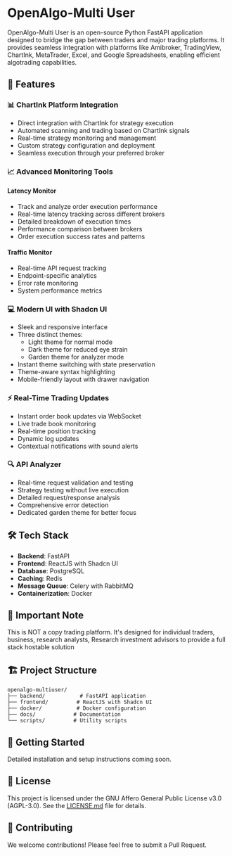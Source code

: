 # OpenAlgo-Multi User

OpenAlgo-Multi User is an open-source Python FastAPI application designed to bridge the gap between traders and major trading platforms. It provides seamless integration with platforms like Amibroker, TradingView, ChartInk, MetaTrader, Excel, and Google Spreadsheets, enabling efficient algotrading capabilities.

## 🚀 Features

### 📊 ChartInk Platform Integration
- Direct integration with ChartInk for strategy execution
- Automated scanning and trading based on ChartInk signals
- Real-time strategy monitoring and management
- Custom strategy configuration and deployment
- Seamless execution through your preferred broker

### 📈 Advanced Monitoring Tools
#### Latency Monitor
- Track and analyze order execution performance
- Real-time latency tracking across different brokers
- Detailed breakdown of execution times
- Performance comparison between brokers
- Order execution success rates and patterns

#### Traffic Monitor
- Real-time API request tracking
- Endpoint-specific analytics
- Error rate monitoring
- System performance metrics

### 💻 Modern UI with Shadcn UI
- Sleek and responsive interface
- Three distinct themes:
  - Light theme for normal mode
  - Dark theme for reduced eye strain
  - Garden theme for analyzer mode
- Instant theme switching with state preservation
- Theme-aware syntax highlighting
- Mobile-friendly layout with drawer navigation

### ⚡ Real-Time Trading Updates
- Instant order book updates via WebSocket
- Live trade book monitoring
- Real-time position tracking
- Dynamic log updates
- Contextual notifications with sound alerts

### 🔍 API Analyzer
- Real-time request validation and testing
- Strategy testing without live execution
- Detailed request/response analysis
- Comprehensive error detection
- Dedicated garden theme for better focus

## 🛠 Tech Stack
- **Backend**: FastAPI
- **Frontend**: ReactJS with Shadcn UI
- **Database**: PostgreSQL
- **Caching**: Redis
- **Message Queue**: Celery with RabbitMQ
- **Containerization**: Docker

## 📝 Important Note
This is NOT a copy trading platform. It's designed for individual traders, business, research analysts, Research investment advisors  to provide a full stack hostable solution

## 🏗 Project Structure
```
openalgo-multiuser/
├── backend/           # FastAPI application
├── frontend/         # ReactJS with Shadcn UI
├── docker/           # Docker configuration
├── docs/            # Documentation
└── scripts/         # Utility scripts
```

## 🚀 Getting Started
Detailed installation and setup instructions coming soon.

## 📄 License
This project is licensed under the GNU Affero General Public License v3.0 (AGPL-3.0). See the [LICENSE.md](LICENSE.md) file for details.

## 🤝 Contributing
We welcome contributions! Please feel free to submit a Pull Request.
